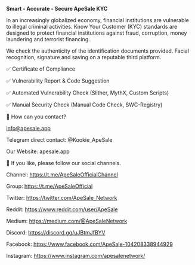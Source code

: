 <b>Smart - Accurate - Secure ApeSale KYC </b>

In an increasingly globalized economy, financial institutions are vulnerable to illegal criminal activities. Know Your Customer (KYC) standards are designed to protect financial institutions against fraud, corruption, money laundering and terrorist financing.

We check the authenticity of the identification documents provided. Facial recognition, signature and saving on a reputable third platform.

 ✅ Certificate of Compliance </p>
 ✅ Vulnerability Report & Code Suggestion </p>
 ✅ Automated Vulnerability Check (Slither, MythX, Custom Scripts) </p>
 ✅ Manual Security Check (Manual Code Check, SWC-Registry) </p>

 📱 How can you contact? </p>
 info@apesale.app </p>
 Telegram direct contact: @Kookie_ApeSale</p>
 Our Website: apesale.app</p>

 🔔 If you like, please follow our social channels.</p>
Channel: https://t.me/ApeSaleOfficialChannel</p>
Group: https://t.me/ApeSaleOfficial</p>
Twitter: https://twitter.com/ApeSale_Network</p>
Reddit: https://www.reddit.com/user/ApeSale</p>
Medium: https://medium.com/@ApeSaleNetwork</p>
Discord: https://discord.gg/uJBtmJfBYV</p>
Facebook: https://www.facebook.com/ApeSale-104208338944929</p>
Instagram: https://www.instagram.com/apesalenetwork/</p>
